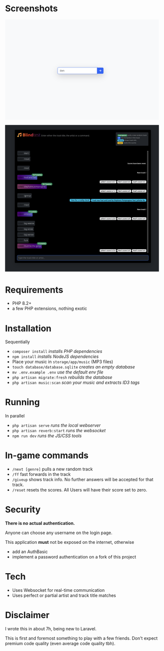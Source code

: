 # Screenshots

![Login Page](blindtest_login.png)

![Chatroom](blindtest_chatroom.png)

# Requirements 

* PHP 8.2+
* a few PHP extensions, nothing exotic

# Installation

Sequentially 
* `composer install` _installs PHP dependencies_
* `npm install` _installs NodeJS dependencies_
* Place your music in `storage/app/music` (MP3 files)
* `touch database/database.sqlite` _creates an empty database_
* `mv .env.example .env` _use the default env file_
* `php artisan migrate:fresh` _rebuilds the database_
* `php artisan music:scan` _scan your music and extracts ID3 tags_

# Running

In parallel 
* `php artisan serve` _runs the local webserver_
* `php artisan reverb:start` _runs the websocket_
* `npm run dev` _runs the JS/CSS tools_

# In-game commands 

* `/next [genre]` pulls a new random track
* `/ff` fast forwards in the track
* `/giveup` shows track info. No further answers will be accepted for that track.
* `/reset` resets the scores. All Users will have their score set to zero.

# Security 

**There is no actual authentication.** 

Anyone can choose any username on the login page.

This application **must** not be exposed on the internet, otherwise 
* add an AuthBasic
* implement a password authentication on a fork of this project

# Tech

* Uses Websocket for real-time communication
* Uses perfect or partial artist and track title matches

# Disclaimer

I wrote this in about 7h, being new to Laravel. 

This is first and foremost something to play with a few friends. Don't expect premium code quality (even average code quality tbh).